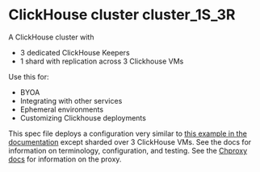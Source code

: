 # ClickHouse cluster cluster_1S_3R

A ClickHouse cluster with 
- 3 dedicated ClickHouse Keepers
- 1 shard with replication across 3 Clickhouse VMs

Use this for:
- BYOA
- Integrating with other services
- Ephemeral environments
- Customizing Clickhouse deployments

This spec file deploys a configuration very similar to [this
example in the documentation](https://clickhouse.com/docs/en/architecture/replication) except sharded over 3 ClickHouse VMs.
See the docs for information on terminology, configuration, and testing.
See the [Chproxy docs](https://www.chproxy.org/) for information on the proxy.
